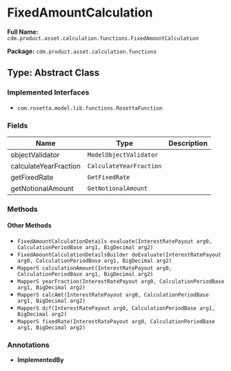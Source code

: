 # FixedAmountCalculation

**Full Name:** `cdm.product.asset.calculation.functions.FixedAmountCalculation`

**Package:** `cdm.product.asset.calculation.functions`

## Type: Abstract Class

### Implemented Interfaces

- `com.rosetta.model.lib.functions.RosettaFunction`

### Fields

| Name | Type | Description |
|------|------|-------------|
| objectValidator | `ModelObjectValidator` |  |
| calculateYearFraction | `CalculateYearFraction` |  |
| getFixedRate | `GetFixedRate` |  |
| getNotionalAmount | `GetNotionalAmount` |  |

### Methods

#### Other Methods

- `FixedAmountCalculationDetails evaluate(InterestRatePayout arg0, CalculationPeriodBase arg1, BigDecimal arg2)`
- `FixedAmountCalculationDetailsBuilder doEvaluate(InterestRatePayout arg0, CalculationPeriodBase arg1, BigDecimal arg2)`
- `MapperS calculationAmount(InterestRatePayout arg0, CalculationPeriodBase arg1, BigDecimal arg2)`
- `MapperS yearFraction(InterestRatePayout arg0, CalculationPeriodBase arg1, BigDecimal arg2)`
- `MapperS calcAmt(InterestRatePayout arg0, CalculationPeriodBase arg1, BigDecimal arg2)`
- `MapperS dcf(InterestRatePayout arg0, CalculationPeriodBase arg1, BigDecimal arg2)`
- `MapperS fixedRate(InterestRatePayout arg0, CalculationPeriodBase arg1, BigDecimal arg2)`

### Annotations

- **ImplementedBy**

